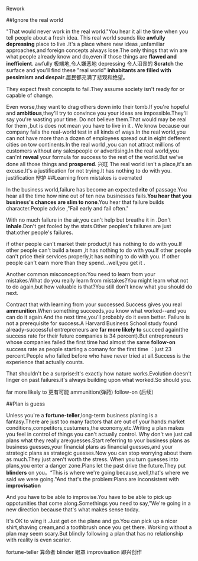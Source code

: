 Rework 

##Ignore the real world

"That would never work in the real world."You hear it all the time when you tell people about a fresh idea.
This real world sounds like **awfully depressing** place to live .It's a place where new ideas ,unfamiliar approaches,and foreign concepts always lose.The only things that win are what people already know and do,even if those things are **flawed and inefficient**.
awfully 极端地,令人嫌恶地 
depressing 令人沮丧的
**Scratch** the surface and you'll find these "real world" **inhabitants are filled with pessimism and despair**.居民都充满了悲观和绝望。

They expect fresh concepts to fail.They assume society isn't ready for or capable of change.

Even worse,they want to drag others down into their tomb.If you're hopeful and **ambitious**,they'll try to convince you your ideas are impossible.They'll say you're wasting your time.
Do not believe them.That would may be real for them ,but is does not mean you have to live in it .
We know because our company fails the real-world test in all kinds of ways.In the real world,you can not have more than a dozen of employees spread out in eight defferent cities on tow continents.In the real world ,you can not attract millions of customers without any salespeople or advertising.In the real world,you can'nt **reveal** your formula for success to the rest of the world.But we've done all those things and **prospered**.
兴旺
The real world isn't a place,it's an excuse.It's a justification for not trying.It has nothing to do with you.
justification 辩护
##Learning from mistakes is overrated 

In the business world,failure has become an expected **rite** of passage.You hear all the time how nine out of ten new businesses fails.**You hear that you business's chances are slim to none**.You hear that failure builds character.People advise ,"Fail early and fail often."

With no much failure in the air,you can't help but breathe it in .Don't **inhale**.Don't get fooled by the stats.Other peoples's failures are just that:other people's failures.

if other people can't market their product,it has nothing to do with you.If other people can't build a team ,it has nothing to do with you.If other people can't price their services properly,it has nothing to do with you. If other people can't earn more than they spend...well,you get it .

Another common misconception:You need to learn from your mistakes.What do you really learn from mistakes?You might learn what not to do again,but how valuable is that?You still don't know what you should do next.

Contract that with learning from your successed.Success gives you real **ammunition**.When something succeeds,you know what worked--and you can do it again.And the next time,you'll probably do it even better.
Failure is not a prerequisite for success.A Harvard Business School study found already-successful entrepreneurs are **far more likely to** succeed again(the success rate for their future companies is 34 percent).But entrepreneurs whose companies failed the first time had almost the same **follow-on** success rate as people starting a comany for the first time ：just 23 percent.People who failed before who have never tried at all.Success is the experience that actually counts.

That shouldn't be a surprise:It's exactly how nature works.Evolution doesn't linger on past failures.it's always building upon what worked.So should you.

far more likely to 更有可能
ammunition(弹药)
follow-on (后续）

##Plan is guess

Unless you're a **fortune-teller**,long-term business planing is a fantasy.There are just too many factors that are out of your hands:market conditions,competitors,custumers,the economy,etc.Writing a plan makes you feel in control of things you can't actually control.
Why don't we just call plans what they really are:guesses.Start referring to your business plans as business guesses,your financial plans as financial guesses,and your strategic plans as strategic guesses.Now you can stop worrying about them as much.They just aren't worth the stress.
When you turn guesses into plans,you enter a danger zone.Plans let the past drive the future.They put **blinders** on you。“This is where we're going because,well,that's where we said we were going."And that's the problem:Plans are inconsistent with **improvisation**

And you have to be able to improvise.You have to be able to pick up oppotunities that come along.Somethings you need to say,"We're going in a new direction because that's what makes sense today.

It's OK to wing it .Just get on the plane and go.You can pick up a nicer shirt,shaving cream,and a toothbrush once you get there.
Working without a plan may seem scary.But blindly following a plan that has no relationship with reality is even scarier.

fortune-teller 算命者
blinder 眼罩
improvisation 即兴创作

